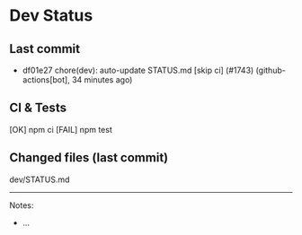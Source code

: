 # Dev Status

## Last commit
- df01e27 chore(dev): auto-update STATUS.md [skip ci] (#1743) (github-actions[bot], 34 minutes ago)
## CI & Tests
[OK] npm ci
[FAIL] npm test

## Changed files (last commit)
dev/STATUS.md

---
Notes:
- ...

